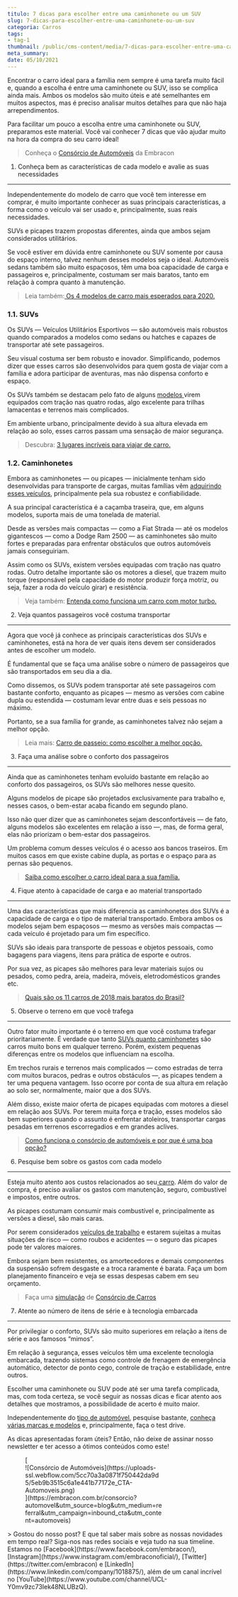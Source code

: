 ```yaml
---
titulo: 7 dicas para escolher entre uma caminhonete ou um SUV
slug: 7-dicas-para-escolher-entre-uma-caminhonete-ou-um-suv
categoria: Carros
tags:
- tag-1
thumbnail: /public/cms-content/media/7-dicas-para-escolher-entre-uma-caminhonete-ou-um-suv.jpg
meta_summary: 
date: 05/10/2021
---
```

Encontrar o carro ideal para a família nem sempre é uma tarefa muito fácil e, quando a escolha é entre uma caminhonete ou SUV, isso se complica ainda mais. Ambos os modelos são muito úteis e até semelhantes em muitos aspectos, mas é preciso analisar muitos detalhes para que não haja arrependimentos.

Para facilitar um pouco a escolha entre uma caminhonete ou SUV, preparamos este material. Você vai conhecer 7 dicas que vão ajudar muito na hora da compra do seu carro ideal!

> Conheça o [Consórcio de Automóveis](https://www.embracon.com.br/consorcio-de-carros) da Embracon

1. Conheça bem as características de cada modelo e avalie as suas necessidades
------------------------------------------------------------------------------

Independentemente do modelo de carro que você tem interesse em comprar, é muito importante conhecer as suas principais características, a forma como o veículo vai ser usado e, principalmente, suas reais necessidades.

SUVs e picapes trazem propostas diferentes, ainda que ambos sejam considerados utilitários.

Se você estiver em dúvida entre caminhonete ou SUV somente por causa do espaço interno, talvez nenhum desses modelos seja o ideal. Automóveis sedans também são muito espaçosos, têm uma boa capacidade de carga e passageiros e, principalmente, costumam ser mais baratos, tanto em relação à compra quanto à manutenção.

> Leia também:[ Os 4 modelos de carro mais esperados para 2020. ](https://www.embracon.com.br/blog/os-4-modelos-de-carro-mais-esperados-para-2020)

### 1.1. SUVs

Os SUVs — Veículos Utilitários Esportivos — são automóveis mais robustos quando comparados a modelos como sedans ou hatches e capazes de transportar até sete passageiros.

Seu visual costuma ser bem robusto e inovador. Simplificando, podemos dizer que esses carros são desenvolvidos para quem gosta de viajar com a família e adora participar de aventuras, mas não dispensa conforto e espaço.

Os SUVs também se destacam pelo fato de alguns [modelos ](https://www.embracon.com.br/blog/sedan-ou-suv-qual-e-o-melhor-modelo)virem equipados com tração nas quatro rodas, algo excelente para trilhas lamacentas e terrenos mais complicados.

Em ambiente urbano, principalmente devido à sua altura elevada em relação ao solo, esses carros passam uma sensação de maior segurança.

> Descubra: [3 lugares incríveis para viajar de carro.](https://www.embracon.com.br/blog/3-lugares-incriveis-para-viajar-de-carro)

### 1.2. Caminhonetes

Embora as caminhonetes — ou picapes — inicialmente tenham sido desenvolvidas para transporte de cargas, muitas famílias vêm [adquirindo esses veículos](https://www.embracon.com.br/blog/4-motivos-para-voce-comprar-um-carro-novo), principalmente pela sua robustez e confiabilidade.

A sua principal característica é a caçamba traseira, que, em alguns modelos, suporta mais de uma tonelada de material.

Desde as versões mais compactas — como a Fiat Strada — até os modelos gigantescos — como a Dodge Ram 2500 — as caminhonetes são muito fortes e preparadas para enfrentar obstáculos que outros automóveis jamais conseguiriam.

Assim como os SUVs, existem versões equipadas com tração nas quatro rodas. Outro detalhe importante são os motores a diesel, que trazem muito torque (responsável pela capacidade do motor produzir força motriz, ou seja, fazer a roda do veículo girar) e resistência.

> Veja também: [Entenda como funciona um carro com motor turbo. ](https://www.embracon.com.br/blog/entenda-como-funciona-um-carro-com-motor-turbo)

2. Veja quantos passageiros você costuma transportar
----------------------------------------------------

Agora que você já conhece as principais características dos SUVs e caminhonetes, está na hora de ver quais itens devem ser considerados antes de escolher um modelo.

É fundamental que se faça uma análise sobre o número de passageiros que são transportados em seu dia a dia.

Como dissemos, os SUVs podem transportar até sete passageiros com bastante conforto, enquanto as picapes — mesmo as versões com cabine dupla ou estendida — costumam levar entre duas e seis pessoas no máximo.

Portanto, se a sua família for grande, as caminhonetes talvez não sejam a melhor opção.

> Leia mais: [Carro de passeio: como escolher a melhor opção.](https://www.embracon.com.br/blog/carro-de-passeio-como-escolher-a-melhor-opcao)

3. Faça uma análise sobre o conforto dos passageiros
----------------------------------------------------

Ainda que as caminhonetes tenham evoluído bastante em relação ao conforto dos passageiros, os SUVs são melhores nesse quesito.

Alguns modelos de picape são projetados exclusivamente para trabalho e, nesses casos, o bem-estar acaba ficando em segundo plano.

Isso não quer dizer que as caminhonetes sejam desconfortáveis — de fato, alguns modelos são excelentes em relação a isso —, mas, de forma geral, elas não priorizam o bem-estar dos passageiros.

Um problema comum desses veículos é o acesso aos bancos traseiros. Em muitos casos em que existe cabine dupla, as portas e o espaço para as pernas são pequenos.

> [Saiba como escolher o carro ideal para a sua família.](https://www.embracon.com.br/blog/carro-ideal-para-familia)

4. Fique atento à capacidade de carga e ao material transportado
----------------------------------------------------------------

Uma das características que mais diferencia as caminhonetes dos SUVs é a capacidade de carga e o tipo de material transportado. Embora ambos os modelos sejam bem espaçosos — mesmo as versões mais compactas — cada veículo é projetado para um fim específico.

SUVs são ideais para transporte de pessoas e objetos pessoais, como bagagens para viagens, itens para prática de esporte e outros.

Por sua vez, as picapes são melhores para levar materiais sujos ou pesados, como pedra, areia, madeira, móveis, eletrodomésticos grandes etc.

> [Quais são os 11 carros de 2018 mais baratos do Brasil?](https://www.embracon.com.br/blog/quais-sao-os-11-carros-2018-mais-baratos-do-brasil)

5. Observe o terreno em que você trafega
----------------------------------------

Outro fator muito importante é o terreno em que você costuma trafegar prioritariamente. É verdade que tanto [SUVs quanto caminhonetes](https://www.embracon.com.br/consorcio-de-carros) são carros muito bons em qualquer terreno. Porém, existem pequenas diferenças entre os modelos que influenciam na escolha.

Em trechos rurais e terrenos mais complicados — como estradas de terra com muitos buracos, pedras e outros obstáculos —, as picapes tendem a ter uma pequena vantagem. Isso ocorre por conta de sua altura em relação ao solo ser, normalmente, maior que a dos SUVs.

Além disso, existe maior oferta de picapes equipadas com motores a diesel em relação aos SUVs. Por terem muita força e tração, esses modelos são bem superiores quando o assunto é enfrentar atoleiros, transportar cargas pesadas em terrenos escorregadios e em grandes aclives.

> [Como funciona o consórcio de automóveis e por que é uma boa opção?](https://www.embracon.com.br/blog/como-funciona-consorcio-de-automoveis-por-que-boa-opcao)

6. Pesquise bem sobre os gastos com cada modelo
-----------------------------------------------

Esteja muito atento aos custos relacionados ao seu[ carro](https://www.embracon.com.br/blog/pensando-em-comprar-um-carro-saiba-o-que-levar-em-consideracao). Além do valor de compra, é preciso avaliar os gastos com manutenção, seguro, combustível e impostos, entre outros.

As picapes costumam consumir mais combustível e, principalmente as versões a diesel, são mais caras.

Por serem considerados [veículos de trabalho](https://www.embracon.com.br/blog/carro-zero-ou-seminovo) e estarem sujeitas a muitas situações de risco — como roubos e acidentes — o seguro das picapes pode ter valores maiores.

Embora sejam bem resistentes, os amortecedores e demais componentes da suspensão sofrem desgaste e a troca raramente é barata. Faça um bom planejamento financeiro e veja se essas despesas cabem em seu orçamento.

> Faça uma [simulação](https://www.embracon.com.br/consorcio) de [Consórcio de Carros](https://www.embracon.com.br/consorcio-de-carros)

7. Atente ao número de itens de série e à tecnologia embarcada
--------------------------------------------------------------

Por privilegiar o conforto, SUVs são muito superiores em relação a itens de série e aos famosos “mimos”.

Em relação à segurança, esses veículos têm uma excelente tecnologia embarcada, trazendo sistemas como controle de frenagem de emergência automático, detector de ponto cego, controle de tração e estabilidade, entre outros.

Escolher uma caminhonete ou SUV pode até ser uma tarefa complicada, mas, com toda certeza, se você seguir as nossas dicas e ficar atento aos detalhes que mostramos, a possibilidade de acerto é muito maior.

Independentemente do [tipo de automóvel](https://www.embracon.com.br/blog/como-funciona-consorcio-de-automoveis-por-que-boa-opcao), pesquise bastante, [conheça várias marcas e modelos](https://www.embracon.com.br/blog/os-4-modelos-de-carro-mais-esperados-para-2020) e, principalmente, faça o test drive.

As dicas apresentadas foram úteis? Então, não deixe de assinar nosso newsletter e ter acesso a ótimos conteúdos como este!

<figure class="w-richtext-figure-type-image w-richtext-align-center" style="max-width:310px">[<div>![Consórcio de Automóveis](https://uploads-ssl.webflow.com/5cc70a3a0871f750442da9d5/5eb9b3515c6a1e441b77172e_CTA-Automoveis.png)</div>](https://embracon.com.br/consorcio?automovel&utm_source=blog&utm_medium=referral&utm_campaign=inbound_cta&utm_content=automoveis)</figure>> Gostou do nosso post? E que tal saber mais sobre as nossas novidades em tempo real? Siga-nos nas redes sociais e veja tudo na sua timeline. Estamos no [Facebook](https://www.facebook.com/embracon/), [Instagram](https://www.instagram.com/embraconoficial/), [Twitter](https://twitter.com/embracon) e [LinkedIn](https://www.linkedin.com/company/1018875/), além de um canal incrível no [YouTube](https://www.youtube.com/channel/UCL-Y0mv9zc73Iek48NLUBzQ).
